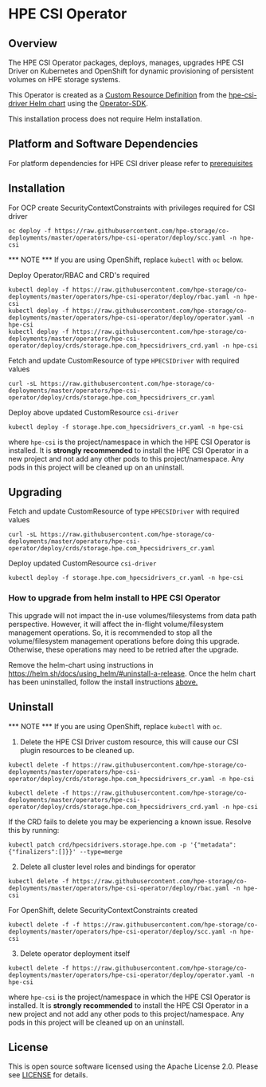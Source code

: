 # HPE CSI Operator

## Overview
The HPE CSI Operator packages, deploys, manages, upgrades HPE CSI Driver on Kubernetes and OpenShift for dynamic provisioning of persistent volumes on HPE storage systems.

This Operator is created as a [Custom Resource Definition](https://kubernetes.io/docs/concepts/extend-kubernetes/api-extension/custom-resources/#customresourcedefinitions) from the [hpe-csi-driver Helm chart](https://github.com/hpe-storage/co-deployments/tree/master/helm/charts/hpe-csi-driver) using the [Operator-SDK](https://github.com/operator-framework/operator-sdk#overview).

This installation process does not require Helm installation.

## Platform and Software Dependencies
For platform dependencies for HPE CSI driver please refer to [prerequisites](https://github.com/hpe-storage/co-deployments/tree/master/helm/charts/hpe-csi-driver#prerequisites)

## Installation

For OCP create SecurityContextConstraints with privileges required for CSI driver
```
oc deploy -f https://raw.githubusercontent.com/hpe-storage/co-deployments/master/operators/hpe-csi-operator/deploy/scc.yaml -n hpe-csi
```

*** NOTE *** If you are using OpenShift, replace `kubectl` with `oc` below.

Deploy Operator/RBAC and CRD's required
```
kubectl deploy -f https://raw.githubusercontent.com/hpe-storage/co-deployments/master/operators/hpe-csi-operator/deploy/rbac.yaml -n hpe-csi
kubectl deploy -f https://raw.githubusercontent.com/hpe-storage/co-deployments/master/operators/hpe-csi-operator/deploy/operator.yaml -n hpe-csi
kubectl deploy -f https://raw.githubusercontent.com/hpe-storage/co-deployments/master/operators/hpe-csi-operator/deploy/crds/storage.hpe.com_hpecsidrivers_crd.yaml -n hpe-csi
```

Fetch and update CustomResource of type `HPECSIDriver` with required values
```
curl -sL https://raw.githubusercontent.com/hpe-storage/co-deployments/master/operators/hpe-csi-operator/deploy/crds/storage.hpe.com_hpecsidrivers_cr.yaml
```

Deploy above updated CustomResource `csi-driver`
```
kubectl deploy -f storage.hpe.com_hpecsidrivers_cr.yaml -n hpe-csi
```

where ``hpe-csi`` is the project/namespace in which the HPE CSI Operator is installed. It is **strongly recommended** to install the HPE CSI Operator in a new project and not add any other pods to this project/namespace. Any pods in this project will be cleaned up on an uninstall.

## Upgrading

Fetch and update CustomResource of type `HPECSIDriver` with required values
```
curl -sL https://raw.githubusercontent.com/hpe-storage/co-deployments/master/operators/hpe-csi-operator/deploy/crds/storage.hpe.com_hpecsidrivers_cr.yaml
```

Deploy updated CustomResource `csi-driver`
```
kubectl deploy -f storage.hpe.com_hpecsidrivers_cr.yaml -n hpe-csi
```

### How to upgrade from helm install to HPE CSI Operator
This upgrade will not impact the in-use volumes/filesystems from data path perspective. However, it will affect the in-flight volume/filesystem management operations. So, it is recommended to stop all the volume/filesystem management operations before doing this upgrade. Otherwise, these operations may need to be retried after the upgrade.

Remove the helm-chart using instructions in https://helm.sh/docs/using_helm/#uninstall-a-release.
Once the helm chart has been uninstalled, follow the install instructions [above.](#installation)

## Uninstall

*** NOTE *** If you are using OpenShift, replace `kubectl` with `oc`.

1. Delete the HPE CSI Driver custom resource, this will cause our CSI plugin resources to be cleaned up.
```
kubectl delete -f https://raw.githubusercontent.com/hpe-storage/co-deployments/master/operators/hpe-csi-operator/deploy/crds/storage.hpe.com_hpecsidrivers_cr.yaml -n hpe-csi

kubectl delete -f https://raw.githubusercontent.com/hpe-storage/co-deployments/master/operators/hpe-csi-operator/deploy/crds/storage.hpe.com_hpecsidrivers_crd.yaml -n hpe-csi
```

If the CRD fails to delete you may be experiencing a known issue. Resolve this by running:
```
kubectl patch crd/hpecsidrivers.storage.hpe.com -p '{"metadata":{"finalizers":[]}}' --type=merge
```

2. Delete all cluster level roles and bindings for operator
```
kubectl delete -f https://raw.githubusercontent.com/hpe-storage/co-deployments/master/operators/hpe-csi-operator/deploy/rbac.yaml -n hpe-csi
```

For OpenShift, delete SecurityContextConstraints created
```
kubectl delete -f -f https://raw.githubusercontent.com/hpe-storage/co-deployments/master/operators/hpe-csi-operator/deploy/scc.yaml -n hpe-csi
```

3. Delete operator deployment itself
```
kubectl delete -f https://raw.githubusercontent.com/hpe-storage/co-deployments/master/operators/hpe-csi-operator/deploy/operator.yaml -n hpe-csi
```

where ``hpe-csi`` is the project/namespace in which the HPE CSI Operator is installed. It is **strongly recommended** to install the HPE CSI Operator in a new project and not add any other pods to this project/namespace. Any pods in this project will be cleaned up on an uninstall.

## License
This is open source software licensed using the Apache License 2.0. Please see [LICENSE](../../LICENSE) for details.
